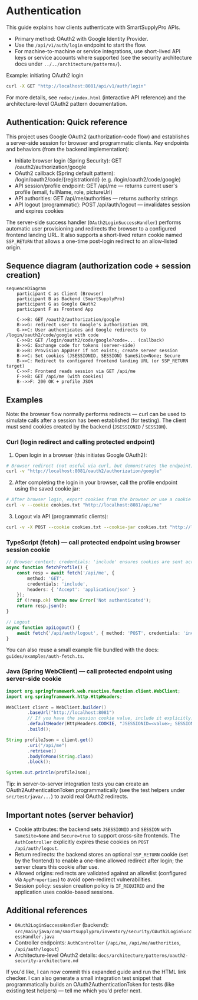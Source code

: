 # Authentication

This guide explains how clients authenticate with SmartSupplyPro APIs.

- Primary method: OAuth2 with Google Identity Provider.
- Use the `/api/v1/auth/login` endpoint to start the flow.
- For machine-to-machine or service integrations, use short-lived API keys or service accounts where supported (see the security architecture docs under `../../architecture/patterns/`).

Example: initiating OAuth2 login

```bash
curl -X GET "http://localhost:8081/api/v1/auth/login"
```

For more details, see `redoc/index.html` (interactive API reference) and the architecture-level OAuth2 pattern documentation.

## Authentication: Quick reference

This project uses Google OAuth2 (authorization-code flow) and establishes a server-side session for browser and programmatic clients. Key endpoints and behaviors (from the backend implementation):

- Initiate browser login (Spring Security): GET /oauth2/authorization/google
- OAuth2 callback (Spring default pattern): /login/oauth2/code/{registrationId}  (e.g. /login/oauth2/code/google)
- API session/profile endpoint: GET /api/me  — returns current user's profile (email, fullName, role, pictureUrl)
- API authorities: GET /api/me/authorities — returns authority strings
- API logout (programmatic): POST /api/auth/logout — invalidates session and expires cookies

The server-side success handler (`OAuth2LoginSuccessHandler`) performs automatic user provisioning and redirects the browser to a configured frontend landing URL. It also supports a short-lived return cookie named `SSP_RETURN` that allows a one-time post-login redirect to an allow-listed origin.

## Sequence diagram (authorization code + session creation)

```mermaid
sequenceDiagram
	participant C as Client (Browser)
	participant B as Backend (SmartSupplyPro)
	participant G as Google OAuth2
	participant F as Frontend App

	C->>B: GET /oauth2/authorization/google
	B->>G: redirect user to Google's authorization URL
	G->>C: User authenticates and Google redirects to /login/oauth2/code/google with code
	C->>B: GET /login/oauth2/code/google?code=... (callback)
	B->>G: Exchange code for tokens (server-side)
	B->>B: Provision AppUser if not exists; create server session
	B->>C: Set cookies (JSESSIONID, SESSION) SameSite=None; Secure
	B->>C: Redirect to configured frontend landing URL (or SSP_RETURN target)
	C->>F: Frontend reads session via GET /api/me
	F->>B: GET /api/me (with cookies)
	B-->>F: 200 OK + profile JSON
```

## Examples

Note: the browser flow normally performs redirects — curl can be used to simulate calls after a session has been established (for testing). The client must send cookies created by the backend (`JSESSIONID` / `SESSION`).

### Curl (login redirect and calling protected endpoint)

1) Open login in a browser (this initiates Google OAuth2):

```bash
# Browser redirect (not useful via curl, but demonstrates the endpoint)
curl -v "http://localhost:8081/oauth2/authorization/google"
```

2) After completing the login in your browser, call the profile endpoint using the saved cookie jar:

```bash
# After browser login, export cookies from the browser or use a cookie jar saved by a prior curl session
curl -v --cookie cookies.txt "http://localhost:8081/api/me"
```

3) Logout via API (programmatic clients):

```bash
curl -v -X POST --cookie cookies.txt --cookie-jar cookies.txt "http://localhost:8081/api/auth/logout"
```

### TypeScript (fetch) — call protected endpoint using browser session cookie

```ts
// Browser context: credentials: 'include' ensures cookies are sent across origins
async function fetchProfile() {
	const resp = await fetch('/api/me', {
		method: 'GET',
		credentials: 'include',
		headers: { 'Accept': 'application/json' }
	});
	if (!resp.ok) throw new Error('Not authenticated');
	return resp.json();
}

// Logout
async function apiLogout() {
	await fetch('/api/auth/logout', { method: 'POST', credentials: 'include' });
}
```

You can also reuse a small example file bundled with the docs: `guides/examples/auth-fetch.ts`.

### Java (Spring WebClient) — call protected endpoint using server-side cookie

```java
import org.springframework.web.reactive.function.client.WebClient;
import org.springframework.http.HttpHeaders;

WebClient client = WebClient.builder()
		.baseUrl("http://localhost:8081")
		// If you have the session cookie value, include it explicitly. Example:
		.defaultHeader(HttpHeaders.COOKIE, "JSESSIONID=<value>; SESSION=<value>")
		.build();

String profileJson = client.get()
		.uri("/api/me")
		.retrieve()
		.bodyToMono(String.class)
		.block();

System.out.println(profileJson);
```

Tip: in server-to-server integration tests you can create an OAuth2AuthenticationToken programmatically (see the test helpers under `src/test/java/...`) to avoid real OAuth2 redirects.

## Important notes (server behavior)

- Cookie attributes: the backend sets `JSESSIONID` and `SESSION` with `SameSite=None` and `Secure=true` to support cross-site frontends. The `AuthController` explicitly expires these cookies on `POST /api/auth/logout`.
- Return redirects: the backend stores an optional `SSP_RETURN` cookie (set by the frontend) to enable a one-time allowed redirect after login; the server clears this cookie after use.
- Allowed origins: redirects are validated against an allowlist (configured via `AppProperties`) to avoid open-redirect vulnerabilities.
- Session policy: session creation policy is `IF_REQUIRED` and the application uses cookie-based sessions.

## Additional references

- `OAuth2LoginSuccessHandler` (backend): `src/main/java/com/smartsupplypro/inventory/security/OAuth2LoginSuccessHandler.java`
- Controller endpoints: `AuthController` (`/api/me`, `/api/me/authorities`, `/api/auth/logout`)
- Architecture-level OAuth2 details: `docs/architecture/patterns/oauth2-security-architecture.md`

If you'd like, I can now commit this expanded guide and run the HTML link checker. I can also generate a small integration test snippet that programmatically builds an OAuth2AuthenticationToken for tests (like existing test helpers) — tell me which you'd prefer next.